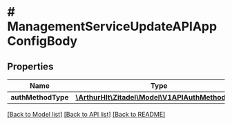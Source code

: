 # # ManagementServiceUpdateAPIAppConfigBody

## Properties

Name | Type | Description | Notes
------------ | ------------- | ------------- | -------------
**authMethodType** | [**\ArthurHlt\Zitadel\Model\V1APIAuthMethodType**](V1APIAuthMethodType.md) |  | [optional]

[[Back to Model list]](../../README.md#models) [[Back to API list]](../../README.md#endpoints) [[Back to README]](../../README.md)
